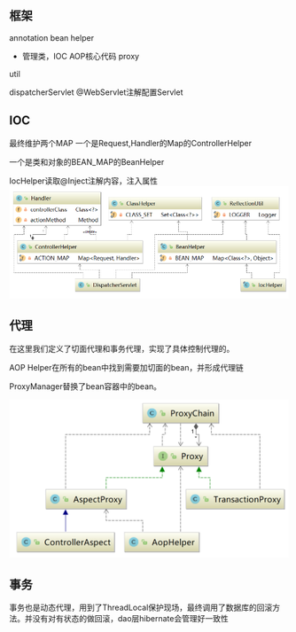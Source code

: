 ## 框架 
annotation
bean
helper
- 管理类，IOC AOP核心代码
proxy

util

dispatcherServlet
@WebServlet注解配置Servlet
## IOC
最终维护两个MAP
一个是Request,Handler的Map的ControllerHelper

一个是类和对象的BEAN_MAP的BeanHelper

IocHelper读取@Inject注解内容，注入属性
![avatar](https://github.com/hycPerson/Interview/blob/master/pics/Ioc.png)

## 代理
在这里我们定义了切面代理和事务代理，实现了具体控制代理的。

AOP Helper在所有的bean中找到需要加切面的bean，并形成代理链

ProxyManager替换了bean容器中的bean。

![avatar](https://github.com/hycPerson/Interview/blob/master/pics/%E4%BB%A3%E7%90%86%E4%B8%8E%E4%BA%8B%E5%8A%A1.png)
## 事务
事务也是动态代理，用到了ThreadLocal保护现场，最终调用了数据库的回滚方法。并没有对有状态的做回滚，dao层hibernate会管理好一致性
